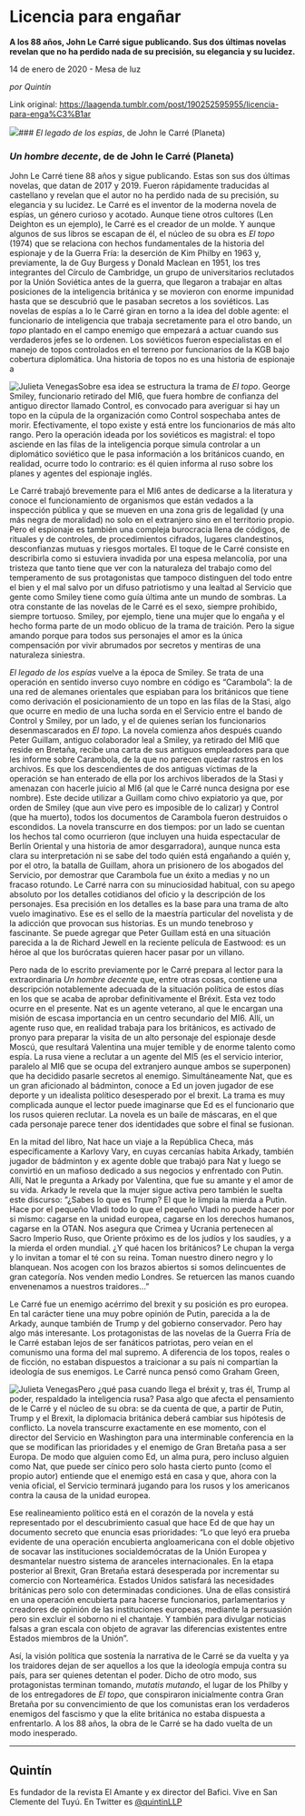 # Licencia para engañar

**A los 88 años, John Le Carré sigue publicando. Sus dos últimas novelas revelan que no ha perdido nada de su precisión, su elegancia y su lucidez.**

14 de enero de 2020 - Mesa de luz

_por Quintín_

Link original: https://laagenda.tumblr.com/post/190252595955/licencia-para-enga%C3%B1ar

![](https://64.media.tumblr.com/869af79e5243e56536b703ed2d49d6e1/22e5ce7e292258a8-28/s500x750/be27907e27c71d264becec49a13e20453c3607a3.jpg)### *El legado de los espías*, de John le Carré (Planeta)

### *Un hombre decente*, de de John le Carré (Planeta)

  

John Le Carré tiene 88 años y sigue publicando. Estas son sus dos últimas novelas, que datan de 2017 y 2019. Fueron rápidamente traducidas al castellano y revelan que el autor no ha perdido nada de su precisión, su elegancia y su lucidez. Le Carré es el inventor de la moderna novela de espías, un género curioso y acotado. Aunque tiene otros cultores (Len Deighton es un ejemplo), le Carré es el creador de un molde. Y aunque algunos de sus libros se escapan de él, el núcleo de su obra es *El topo* (1974) que se relaciona con hechos fundamentales de la historia del espionaje y de la Guerra Fría: la deserción de Kim Philby en 1963 y, previamente, la de Guy Burgess y Donald Maclean en 1951, los tres integrantes del Círculo de Cambridge, un grupo de universitarios reclutados por la Unión Soviética antes de la guerra, que llegaron a trabajar en altas posiciones de la inteligencia británica y se movieron con enorme impunidad hasta que se descubrió que le pasaban secretos a los soviéticos. Las novelas de espías a lo le Carré giran en torno a la idea del doble agente: el funcionario de inteligencia que trabaja secretamente para el otro bando, un *topo* plantado en el campo enemigo que empezará a actuar cuando sus verdaderos jefes se lo ordenen. Los soviéticos fueron especialistas en el manejo de topos controlados en el terreno por funcionarios de la KGB bajo cobertura diplomática. Una historia de topos no es una historia de espionaje a 

![Julieta Venegas](https://64.media.tumblr.com/411fcea088237f1c61ac0fbe5681643c/22e5ce7e292258a8-d6/s250x400/c468bd8cea3e5fe7d6097db0c3ae23d9037adfc0.jpg)Sobre esa idea se estructura la trama de *El topo*. George Smiley, funcionario retirado del MI6, que fuera hombre de confianza del antiguo director llamado Control, es convocado para averiguar si hay un topo en la cúpula de la organización como Control sospechaba antes de morir. Efectivamente, el topo existe y está entre los funcionarios de más alto rango. Pero la operación ideada por los soviéticos es magistral: el topo asciende en las filas de la inteligencia porque simula controlar a un diplomático soviético que le pasa información a los británicos cuando, en realidad, ocurre todo lo contrario: es él quien informa al ruso sobre los planes y agentes del espionaje inglés. 

Le Carré trabajó brevemente para el MI6 antes de dedicarse a la literatura y conoce el funcionamiento de organismos que están vedados a la inspección pública y que se mueven en una zona gris de legalidad (y una más negra de moralidad) no solo en el extranjero sino en el territorio propio. Pero el espionaje es también una compleja burocracia llena de códigos, de rituales y de controles, de procedimientos cifrados, lugares clandestinos, desconfianzas mutuas y riesgos mortales. El toque de le Carré consiste en describirla como si estuviera invadida por una espesa melancolía, por una tristeza que tanto tiene que ver con la naturaleza del trabajo como del temperamento de sus protagonistas que tampoco distinguen del todo entre el bien y el mal salvo por un difuso patriotismo y una lealtad al Servicio que gente como Smiley tiene como guía última ante un mundo de sombras. La otra constante de las novelas de le Carré es el sexo, siempre prohibido, siempre tortuoso. Smiley, por ejemplo, tiene una mujer que lo engaña y el hecho forma parte de un modo oblicuo de la trama de traición. Pero la sigue amando porque para todos sus personajes el amor es la única compensación por vivir abrumados por secretos y mentiras de una naturaleza siniestra. 

*El legado de los espías* vuelve a la época de Smiley. Se trata de una operación en sentido inverso cuyo nombre en código es “Carambola”: la de una red de alemanes orientales que espiaban para los británicos que tiene como derivación el posicionamiento de un topo en las filas de la Stasi, algo que ocurre en medio de una lucha sorda en el Servicio entre el bando de Control y Smiley, por un lado, y el de quienes serían los funcionarios desenmascarados en *El topo*. La novela comienza años después cuando Peter Guillam, antiguo colaborador leal a Smiley, ya retirado del MI6 que reside en Bretaña, recibe una carta de sus antiguos empleadores para que les informe sobre Carambola, de la que no parecen quedar rastros en los archivos. Es que los descendientes de dos antiguas víctimas de la operación se han enterado de ella por los archivos liberados de la Stasi y amenazan con hacerle juicio al MI6 (al que le Carré nunca designa por ese nombre). Este decide utilizar a Guillam como chivo expiatorio ya que, por orden de Smiley (que aun vive pero es imposible de lo calizar) y Control (que ha muerto), todos los documentos de Carambola fueron destruidos o escondidos. La novela transcurre en dos tiempos: por un lado se cuentan los hechos tal como ocurrieron (que incluyen una huida espectacular de Berlín Oriental y una historia de amor desgarradora), aunque nunca esta clara su interpretación ni se sabe del todo quién está engañando a quién y, por el otro, la batalla de Guillam, ahora un prisionero de los abogados del Servicio, por demostrar que Carambola fue un éxito a medias y no un fracaso rotundo. Le Carré narra con su minuciosidad habitual, con su apego absoluto por los detalles cotidianos del oficio y la descripción de los personajes. Esa precisión en los detalles es la base para una trama de alto vuelo imaginativo. Ese es el sello de la maestría particular del novelista y de la adicción que provocan sus historias. Es un mundo tenebroso y fascinante. Se puede agregar que Peter Guillam está en una situación parecida a la de Richard Jewell en la reciente película de Eastwood: es un héroe al que los burócratas quieren hacer pasar por un villano. 

Pero nada de lo escrito previamente por le Carré prepara al lector para la extraordinaria *Un hombre decente* que, entre otras cosas, contiene una descripción notablemente adecuada de la situación política de estos días en los que se acaba de aprobar definitivamente el Bréxit. Esta vez todo ocurre en el presente. Nat es un agente veterano, al que le encargan una misión de escasa importancia en un centro secundario del MI6. Allí, un agente ruso que, en realidad trabaja para los británicos, es activado de pronyo para preparar la visita de un alto personaje del espionaje desde Moscú, que resultará Valentina una mujer temible y de enorme talento como espía. La rusa viene a reclutar a un agente del MI5 (es el servicio interior, paralelo al MI6 que se ocupa del extranjero aunque ambos se superponen) que ha decidido pasarle secretos al enemigo. Simultáneamente Nat, que es un gran aficionado al bádminton, conoce a Ed un joven jugador de ese deporte y un idealista político desesperado por el brexit. La trama es muy complicada aunque el lector puede imaginarse que Ed es el funcionario que los rusos quieren reclutar. La novela es un baile de máscaras, en el que cada personaje parece tener dos identidades que sobre el final se fusionan.

En la mitad del libro, Nat hace un viaje a la República Checa, más específicamente a Karlovy Vary, en cuyas cercanías habita Arkady, también jugador de bádminton y ex agente doble que trabajó para Nat y luego se convirtió en un mafioso dedicado a sus negocios y enfrentado con Putin. Allí, Nat le pregunta a Arkady por Valentina, que fue su amante y el amor de su vida. Arkady le revela que la mujer sigue activa pero también le suelta este discurso: “¿Sabes lo que es Trump? El que le limpia la mierda a Putin. Hace por el pequeño Vladi todo lo que el pequeño Vladi no puede hacer por si mismo: cagarse en la unidad europea, cagarse en los derechos humanos, cagarse en la OTAN. Nos asegura que Crimea y Ucrania pertenecen al Sacro Imperio Ruso, que Oriente próximo es de los judíos y los saudíes, y a la mierda el orden mundial. ¿Y qué hacen los británicos? Le chupan la verga y lo invitan a tomar el té con su reina. Toman nuestro dinero negro y lo blanquean. Nos acogen con los brazos abiertos si somos delincuentes de gran categoría. Nos venden medio Londres. Se retuercen las manos cuando envenenamos a nuestros traidores…”

Le Carré fue un enemigo acérrimo del brexit y su posición es pro europea. En tal carácter tiene una muy pobre opinión de Putin, parecida a la de Arkady, aunque también de Trump y del gobierno conservador. Pero hay algo más interesante. Los protagonistas de las novelas de la Guerra Fría de le Carré estaban lejos de ser fanáticos patriotas, pero veían en el comunismo una forma del mal supremo. A diferencia de los topos, reales o de ficción, no estaban dispuestos a traicionar a su país ni compartían la ideología de sus enemigos. Le Carré nunca pensó como Graham Green, 

![Julieta Venegas](https://64.media.tumblr.com/84837b4771a5d65b7affc6b5d1d075e8/22e5ce7e292258a8-af/s250x400/2046575a3facbdc7902a28260e96f274971cf3fd.jpg)Pero ¿qué pasa cuando llega el bréxit y, tras él, Trump al poder, respaldado la inteligencia rusa? Pasa algo que afecta el pensamiento de le Carré y el núcleo de su obra: se da cuenta de que, a partir de Putin, Trump y el Brexit, la diplomacia británica deberá cambiar sus hipótesis de conflicto. La novela transcurre exactamente en ese momento, con el director del Servicio en Washington para una interminable conferencia en la que se modifican las prioridades y el enemigo de Gran Bretaña pasa a ser Europa. De modo que alguien como Ed, un alma pura, pero incluso alguien como Nat, que puede ser cínico pero solo hasta cierto punto (como el propio autor) entiende que el enemigo está en casa y que, ahora con la venia oficial, el Servicio terminará jugando para los rusos y los americanos contra la causa de la unidad europea. 

Ese realineamiento político está en el corazón de la novela y está representado por el descubrimiento casual que hace Ed de que hay un documento secreto que enuncia esas prioridades: “Lo que leyó era prueba evidente de una operación encubierta angloamericana con el doble objetivo de socavar las instituciones socialdemócratas de la Unión Europea y desmantelar nuestro sistema de aranceles internacionales. En la etapa posterior al Brexit, Gran Bretaña estará desesperada por incrementar su comercio con Norteamérica. Estados Unidos satisfará las necesidades británicas pero solo con determinadas condiciones. Una de ellas consistirá en una operación encubierta para hacerse funcionarios, parlamentarios y creadores de opinión de las instituciones europeas, mediante la persuasión pero sin excluir el soborno ni el chantaje. Y también para divulgar noticias falsas a gran escala con objeto de agravar las diferencias existentes entre Estados miembros de la Unión”. 

Así, la visión política que sostenía la narrativa de le Carré se da vuelta y ya los traidores dejan de ser aquellos a los que la ideología empuja contra su país, para ser quienes detentan el poder. Dicho de otro modo, sus protagonistas terminan tomando, *mutatis mutando*, el lugar de los Philby y de los entregadores de *El topo*, que conspiraron inicialmente contra Gran Bretaña por su convencimiento de que los comunistas eran los verdaderos enemigos del fascismo y que la elite británica no estaba dispuesta a enfrentarlo. A los 88 años, la obra de le Carré se ha dado vuelta de un modo inesperado. 



---

Quintín
-------

 Es fundador de la revista El Amante y ex director del Bafici. Vive en San Clemente del Tuyú. En Twitter es [@quintinLLP](https://twitter.com/quintinLLP) 

